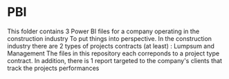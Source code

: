 # PBI
This folder contains 3 Power BI files for a company operating in the construction industry
To put things into perspective. In the construction industry there are 2 types of projects contracts (at least) : Lumpsum and Management 
The files in this repository each correponds to a project type contract. In addition, there is 1 report targeted to the company's clients that track the projects performances
